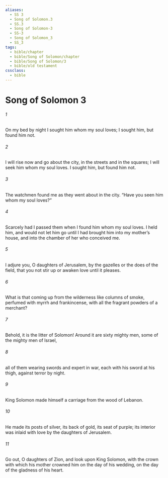 ```yaml
---
aliases:
  - SS 3
  - Song of Solomon.3
  - SS.3
  - Song of Solomon-3
  - SS-3
  - Song of Solomon_3
  - SS_3
tags:
  - bible/chapter
  - bible/Song of Solomon/chapter
  - bible/Song of Solomon/3
  - bible/old testament
cssclass:
  - bible
---
```


# Song of Solomon 3

###### 1
On my bed by night I sought him whom my soul loves;   I sought him, but found him not.
###### 2
I will rise now and go about the city, in the streets and in the squares; I will seek him whom my soul loves. I sought him, but found him not.
###### 3
The watchmen found me as they went about in the city. “Have you seen him whom my soul loves?”
###### 4
Scarcely had I passed them when I found him whom my soul loves. I held him, and would not let him go until I had brought him into my mother’s house, and into the chamber of her who conceived me.
###### 5
I adjure you, O daughters of Jerusalem,   by the gazelles or the does of the field, that you not stir up or awaken love until it pleases.
###### 6
What is that coming up from the wilderness like columns of smoke, perfumed with myrrh and frankincense, with all the fragrant powders of a merchant?
###### 7
Behold, it is the litter of Solomon! Around it are sixty mighty men, some of the mighty men of Israel,
###### 8
all of them wearing swords and expert in war, each with his sword at his thigh, against terror by night.
###### 9
King Solomon made himself a carriage from the wood of Lebanon.
###### 10
He made its posts of silver, its back of gold, its seat of purple; its interior was inlaid with love by the daughters of Jerusalem.
###### 11
Go out, O daughters of Zion, and look upon King Solomon, with the crown with which his mother crowned him on the day of his wedding, on the day of the gladness of his heart.


